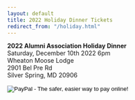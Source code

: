 ```yaml
---
layout: default
title: 2022 Holiday Dinner Tickets
redirect_from: "/holiday.html"
---
```


<div class="row">
	<div class="col-sm-7">
<p><strong>2022 Alumni Association Holiday Dinner</strong>
<br />Saturday, December 10th 2022 6pm
<br />Wheaton Moose Lodge
<br />2901 Bel Pre Rd
<br />Silver Spring, MD 20906
<form target="paypal" action="https://www.paypal.com/cgi-bin/webscr" method="post">
<input type="hidden" name="cmd" value="_s-xclick">
<input type="hidden" name="hosted_button_id" value="HTSJ7L7HEQUYE">
<input type="image" src="https://www.paypalobjects.com/en_US/i/btn/btn_cart_LG.gif" border="0" name="submit" alt="PayPal - The safer, easier way to pay online!">
<img alt="" border="0" src="https://www.paypalobjects.com/en_US/i/scr/pixel.gif" width="1" height="1">
</form>
